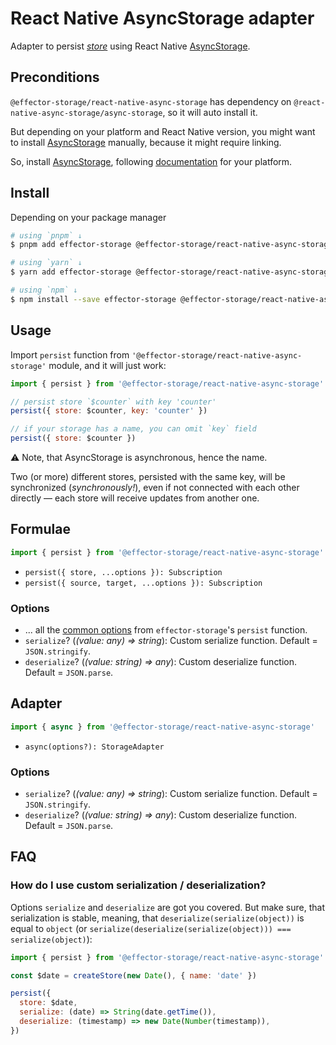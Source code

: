 # React Native AsyncStorage adapter

Adapter to persist [_store_] using React Native [AsyncStorage].

## Preconditions

`@effector-storage/react-native-async-storage` has dependency on `@react-native-async-storage/async-storage`, so it will auto install it.

But depending on your platform and React Native version, you might want to install [AsyncStorage] manually, because it might require linking.

So, install [AsyncStorage], following [documentation](https://react-native-async-storage.github.io/async-storage/docs/install) for your platform.

## Install

Depending on your package manager

```bash
# using `pnpm` ↓
$ pnpm add effector-storage @effector-storage/react-native-async-storage

# using `yarn` ↓
$ yarn add effector-storage @effector-storage/react-native-async-storage

# using `npm` ↓
$ npm install --save effector-storage @effector-storage/react-native-async-storage
```

## Usage

Import `persist` function from `'@effector-storage/react-native-async-storage'` module, and it will just work:

```javascript
import { persist } from '@effector-storage/react-native-async-storage'

// persist store `$counter` with key 'counter'
persist({ store: $counter, key: 'counter' })

// if your storage has a name, you can omit `key` field
persist({ store: $counter })
```

⚠️ Note, that AsyncStorage is asynchronous, hence the name.

Two (or more) different stores, persisted with the same key, will be synchronized (_synchronously!_), even if not connected with each other directly — each store will receive updates from another one.

## Formulae

```javascript
import { persist } from '@effector-storage/react-native-async-storage'
```

- `persist({ store, ...options }): Subscription`
- `persist({ source, target, ...options }): Subscription`

### Options

- ... all the [common options](https://github.com/yumauri/effector-storage/tree/main/README.md#options) from `effector-storage`'s `persist` function.
- `serialize`? (_(value: any) => string_): Custom serialize function. Default = `JSON.stringify`.
- `deserialize`? (_(value: string) => any_): Custom deserialize function. Default = `JSON.parse`.

## Adapter

```javascript
import { async } from '@effector-storage/react-native-async-storage'
```

- `async(options?): StorageAdapter`

### Options

- `serialize`? (_(value: any) => string_): Custom serialize function. Default = `JSON.stringify`.
- `deserialize`? (_(value: string) => any_): Custom deserialize function. Default = `JSON.parse`.

## FAQ

### How do I use custom serialization / deserialization?

Options `serialize` and `deserialize` are got you covered. But make sure, that serialization is stable, meaning, that `deserialize(serialize(object))` is equal to `object` (or `serialize(deserialize(serialize(object))) === serialize(object)`):

```javascript
import { persist } from '@effector-storage/react-native-async-storage'

const $date = createStore(new Date(), { name: 'date' })

persist({
  store: $date,
  serialize: (date) => String(date.getTime()),
  deserialize: (timestamp) => new Date(Number(timestamp)),
})
```

[asyncstorage]: https://react-native-async-storage.github.io/async-storage/
[_subscription_]: https://effector.dev/docs/glossary#subscription
[_store_]: https://effector.dev/docs/api/effector/store
